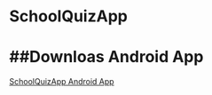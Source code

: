 SchoolQuizApp
=============

##Downloas Android App 
====================
<a href="https://build.phonegap.com/apps/799112/share">SchoolQuizApp Android App</a>
